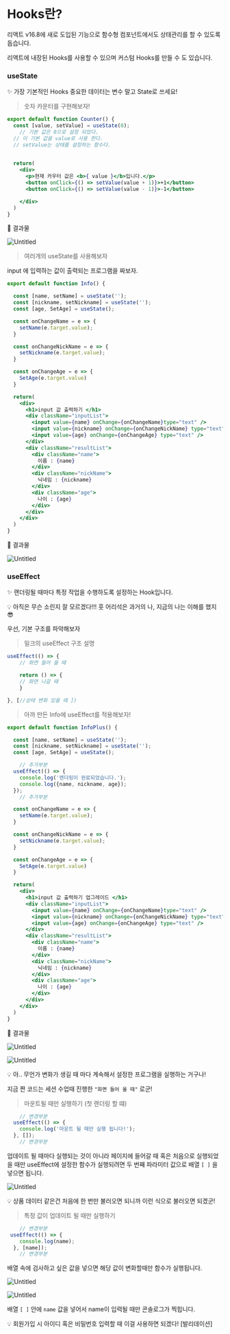 
# Hooks란?

리액트 v16.8에 새로 도입된 기능으로 함수형 컴포넌트에서도 상태관리를 할 수 있도록 돕습니다.

리액트에 내장된 Hooks를 사용할 수 있으며 커스텀 Hooks를 만들 수 도 있습니다. 

### useState

✨ 가장 기본적인 Hooks 중요한 데이터는 변수 말고 State로 쓰세요!

> 숫자 카운터를 구현해보자!
> 

```jsx
export default function Counter() {
  const [value, setValue] = useState(0);
	// 기본 값은 0으로 설정 되었다.
  // 이 기본 값을 value로 사용 한다.
  // setValue는 상태를 설정하는 함수다.

  
  return(
    <div>
      <p>현재 카우터 값은 <b>{ value }</b>입니다.</p>
      <button onClick={() => setValue(value + 1)}>+1</button>
      <button onClick={() => setValue(value - 1)}>-1</button>

    </div>
  )
}
```

👏 결과물

![Untitled](https://s3-us-west-2.amazonaws.com/secure.notion-static.com/63169d5b-420b-44ca-87a9-b94e405c3004/Untitled.png)

> 여러개의 useState를 사용해보자
> 

input 에 입력하는 값이 출력되는 프로그램을 짜보자.

```jsx
export default function Info() {

  const [name, setName] = useState('');
  const [nickname, setNickname] = useState('');
  const [age, SetAge] = useState();

  const onChangeName = e => {
    setName(e.target.value);
  }

  const onChangeNickName = e => {
    setNickname(e.target.value);
  }

  const onChangeAge = e => {
    SetAge(e.target.value)
  }

  return(
    <div>
      <h1>input 값 출력하기 </h1>
      <div className="inputList">
        <input value={name} onChange={onChangeName}type="text" />
        <input value={nickname} onChange={onChangeNickName} type="text" />
        <input value={age} onChange={onChangeAge} type="text" />
      </div>
      <div className="resultList">
        <div className="name">
          이름 : {name}
        </div>
        <div className="nickName">
          닉네임 : {nickname}
        </div>
        <div className="age">
          나이 : {age}
        </div>
      </div>
    </div>
  )
}
```

👏 결과물

![Untitled](https://s3-us-west-2.amazonaws.com/secure.notion-static.com/04b094f1-a435-4a78-ae29-5a1e68858a78/Untitled.png)

### useEffect

✨ 랜더링될 때마다  특정 작업을 수행하도록 설정하는 Hook입니다.

<aside>
💡 아직은 무슨 소린지 잘 모르겠다!!!
훗 어리석은 과거의 나, 지금의 나는 이해를 했지 😎

</aside>

우선, 기본 구조를 파악해보자

> 밀크의 useEffect 구조 설명
> 

```jsx
useEffect(() => {
	// 화면 들어 올 때	

	return () => {
	// 화면 나갈 때
	}

}, [//상태 변화 있을 때 ])
```

> 아까 만든 Info에 useEffect를 적용해보자!
> 

```jsx
export default function InfoPlus() {

  const [name, setName] = useState('');
  const [nickname, setNickname] = useState('');
  const [age, SetAge] = useState();

	// 추가부분
  useEffect(() => {
    console.log('렌더링이 완료되었습니다.');
    console.log({name, nickname, age});
  });
	// 추가부분

  const onChangeName = e => {
    setName(e.target.value);
  }

  const onChangeNickName = e => {
    setNickname(e.target.value);
  }

  const onChangeAge = e => {
    SetAge(e.target.value)
  }

  return(
    <div>
      <h1>input 값 출력하기 업그레이드 </h1>
      <div className="inputList">
        <input value={name} onChange={onChangeName}type="text" />
        <input value={nickname} onChange={onChangeNickName} type="text" />
        <input value={age} onChange={onChangeAge} type="text" />
      </div>
      <div className="resultList">
        <div className="name">
          이름 : {name}
        </div>
        <div className="nickName">
          닉네임 : {nickname}
        </div>
        <div className="age">
          나이 : {age}
        </div>
      </div>
    </div>
  )
}
```

👏 결과물

![Untitled](https://s3-us-west-2.amazonaws.com/secure.notion-static.com/6c219707-8b96-41e4-9d1e-1865b69756c5/Untitled.png)

![Untitled](https://s3-us-west-2.amazonaws.com/secure.notion-static.com/a5d51c58-94ce-47ba-be4a-845c709baf83/Untitled.png)

<aside>
💡 아.. 무언가 변화가 생길 때 마다 계속해서 설정한 프로그램을 실행하는 거구나!

</aside>

지금 짠 코드는 세션 수업때 진행한 `"화면 들어 올 때"` 로군!

> 마운트될 때만 실행하기 (첫 랜더링 할 떄)
> 

```jsx
	// 변경부분
  useEffect(() => {
    console.log('마운트 될 때만 실행 됩니다!');
  }, []);
	// 변경부분

```

업데이트 될 때마다 실행되는 것이 아니라 페이지에 들어갈 때 혹은 처음으로 실행되었을 때만 useEffect에 설정한 함수가 실행되려면 두 번째 파라미터 값으로 배열 `[ ]` 을 넣으면 됩니다.

![Untitled](https://s3-us-west-2.amazonaws.com/secure.notion-static.com/4ba55d41-e571-46ba-ad27-07e4443152a4/Untitled.png)

<aside>
💡 상품 데이터 같은건 처음에 한 번만 불러오면 되니까 이런 식으로 불러오면 되겠군!

</aside>

> 특정 값이 업데이트 될 때만 실행하기
> 

```jsx
	// 변경부분
 useEffect(() => {
    console.log(name);
  }, [name]);
	// 변경부분

```

배열 속에 검사하고 싶은 값을 넣으면 해당 값이 변화할때만 함수가 실행됩니다. 

![Untitled](https://s3-us-west-2.amazonaws.com/secure.notion-static.com/09c3fa53-5dca-417c-a58b-9094553c03d0/Untitled.png)

![Untitled](https://s3-us-west-2.amazonaws.com/secure.notion-static.com/ee5daa62-2826-4ddc-a7e4-4746f2924404/Untitled.png)

배열 `[ ]` 안에 `name` 값을 넣어서 name이 입력될 때만 콘솔로그가 찍힙니다. 

<aside>
💡 회원가입 시 아이디 혹은 비밀번호 입력할 때 이걸 사용하면 되겠다! [발리데이션]

</aside>